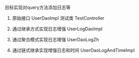 目标实现对query方法添加日志等

1. 原始接口 UserDaoImpl
   测试类 TestController

2. 通过继承方式实现日志增强 UserLogDaoImpl 

3. 通过聚合模式实现日志增强 UserDaoLogZh

4. 通过链式继承实现增强日志和时间 UserDaoLogAndTimeImpl

